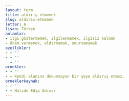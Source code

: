 ```yaml
---
layout: term
title: aldırış etmemek
slug: aldiris-etmemek
letter: A
lisan: Türkçe
anlamlar:
- ilgi göstermemek, ilgilenmemek, ilgisiz kalmak
- önem vermemek, aldırmamak, umursamamak
ozellikler:
- - ''
- - ''
  - ''
ornekler:
- - ''
- - Kendi alanına dokunmayan bir şeye aldırış etmez.
orneklerkaynak:
- - ''
- - Halide Edip Adıvar
---
```

